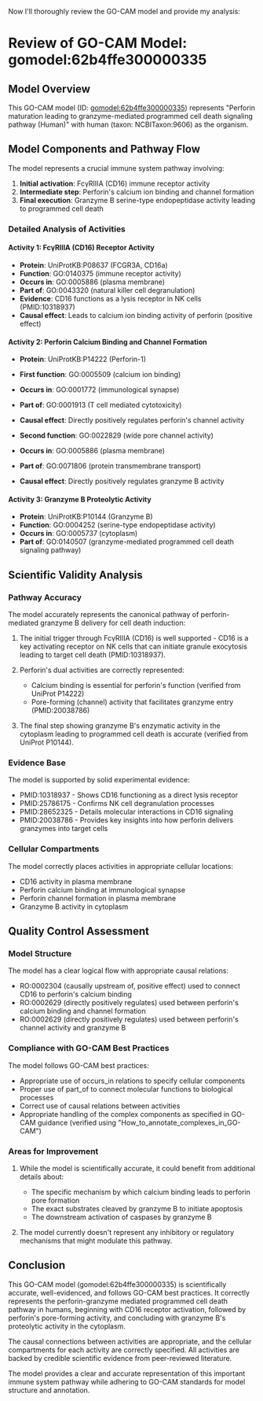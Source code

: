 Now I'll thoroughly review the GO-CAM model and provide my analysis:

# Review of GO-CAM Model: gomodel:62b4ffe300000335

## Model Overview

This GO-CAM model (ID: [gomodel:62b4ffe300000335](https://bioregistry.io/go.model:62b4ffe300000335)) represents "Perforin maturation leading to granzyme-mediated programmed cell death signaling pathway (Human)" with human (taxon: NCBITaxon:9606) as the organism.

## Model Components and Pathway Flow

The model represents a crucial immune system pathway involving:

1. **Initial activation**: FcγRIIIA (CD16) immune receptor activity
2. **Intermediate step**: Perforin's calcium ion binding and channel formation
3. **Final execution**: Granzyme B serine-type endopeptidase activity leading to programmed cell death

### Detailed Analysis of Activities

#### Activity 1: FcγRIIIA (CD16) Receptor Activity
- **Protein**: UniProtKB:P08637 (FCGR3A, CD16a)
- **Function**: GO:0140375 (immune receptor activity)
- **Occurs in**: GO:0005886 (plasma membrane)
- **Part of**: GO:0043320 (natural killer cell degranulation)
- **Evidence**: CD16 functions as a lysis receptor in NK cells (PMID:10318937)
- **Causal effect**: Leads to calcium ion binding activity of perforin (positive effect)

#### Activity 2: Perforin Calcium Binding and Channel Formation
- **Protein**: UniProtKB:P14222 (Perforin-1)
- **First function**: GO:0005509 (calcium ion binding)
- **Occurs in**: GO:0001772 (immunological synapse)
- **Part of**: GO:0001913 (T cell mediated cytotoxicity)
- **Causal effect**: Directly positively regulates perforin's channel activity

- **Second function**: GO:0022829 (wide pore channel activity)
- **Occurs in**: GO:0005886 (plasma membrane)
- **Part of**: GO:0071806 (protein transmembrane transport)
- **Causal effect**: Directly positively regulates granzyme B activity

#### Activity 3: Granzyme B Proteolytic Activity
- **Protein**: UniProtKB:P10144 (Granzyme B)
- **Function**: GO:0004252 (serine-type endopeptidase activity)
- **Occurs in**: GO:0005737 (cytoplasm)
- **Part of**: GO:0140507 (granzyme-mediated programmed cell death signaling pathway)

## Scientific Validity Analysis

### Pathway Accuracy
The model accurately represents the canonical pathway of perforin-mediated granzyme B delivery for cell death induction:

1. The initial trigger through FcγRIIIA (CD16) is well supported - CD16 is a key activating receptor on NK cells that can initiate granule exocytosis leading to target cell death (PMID:10318937).

2. Perforin's dual activities are correctly represented:
   - Calcium binding is essential for perforin's function (verified from UniProt P14222)
   - Pore-forming (channel) activity that facilitates granzyme entry (PMID:20038786)

3. The final step showing granzyme B's enzymatic activity in the cytoplasm leading to programmed cell death is accurate (verified from UniProt P10144).

### Evidence Base
The model is supported by solid experimental evidence:
- PMID:10318937 - Shows CD16 functioning as a direct lysis receptor
- PMID:25786175 - Confirms NK cell degranulation processes
- PMID:28652325 - Details molecular interactions in CD16 signaling
- PMID:20038786 - Provides key insights into how perforin delivers granzymes into target cells

### Cellular Compartments
The model correctly places activities in appropriate cellular locations:
- CD16 activity in plasma membrane
- Perforin calcium binding at immunological synapse
- Perforin channel formation in plasma membrane
- Granzyme B activity in cytoplasm

## Quality Control Assessment

### Model Structure
The model has a clear logical flow with appropriate causal relations:
- RO:0002304 (causally upstream of, positive effect) used to connect CD16 to perforin's calcium binding
- RO:0002629 (directly positively regulates) used between perforin's calcium binding and channel formation
- RO:0002629 (directly positively regulates) used between perforin's channel activity and granzyme B

### Compliance with GO-CAM Best Practices
The model follows GO-CAM best practices:
- Appropriate use of occurs_in relations to specify cellular components
- Proper use of part_of to connect molecular functions to biological processes
- Correct use of causal relations between activities
- Appropriate handling of the complex components as specified in GO-CAM guidance (verified using "How_to_annotate_complexes_in_GO-CAM")

### Areas for Improvement
1. While the model is scientifically accurate, it could benefit from additional details about:
   - The specific mechanism by which calcium binding leads to perforin pore formation
   - The exact substrates cleaved by granzyme B to initiate apoptosis
   - The downstream activation of caspases by granzyme B

2. The model currently doesn't represent any inhibitory or regulatory mechanisms that might modulate this pathway.

## Conclusion

This GO-CAM model (gomodel:62b4ffe300000335) is scientifically accurate, well-evidenced, and follows GO-CAM best practices. It correctly represents the perforin-granzyme mediated programmed cell death pathway in humans, beginning with CD16 receptor activation, followed by perforin's pore-forming activity, and concluding with granzyme B's proteolytic activity in the cytoplasm.

The causal connections between activities are appropriate, and the cellular compartments for each activity are correctly specified. All activities are backed by credible scientific evidence from peer-reviewed literature.

The model provides a clear and accurate representation of this important immune system pathway while adhering to GO-CAM standards for model structure and annotation.
